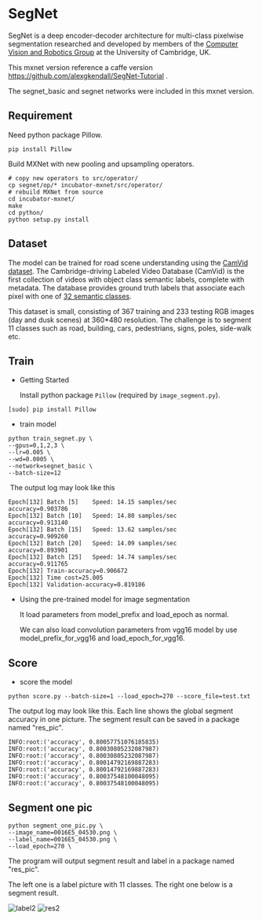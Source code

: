 # SegNet

SegNet is a deep encoder-decoder architecture for multi-class pixelwise segmentation researched and developed by members of the [Computer Vision and Robotics Group](http://mi.eng.cam.ac.uk/Main/CVR) at the University of Cambridge, UK.

This mxnet version reference a caffe version https://github.com/alexgkendall/SegNet-Tutorial .

The segnet_basic and segnet networks were included in this mxnet version.

## Requirement

Need python package Pillow.
```
pip install Pillow
```
Build MXNet with new pooling and upsampling operators.
```
# copy new operators to src/operator/
cp segnet/op/* incubator-mxnet/src/operator/
# rebuild MXNet from source
cd incubator-mxnet/
make
cd python/
python setup.py install
```

## Dataset

The model can be trained for road scene understanding using the [CamVid dataset](http://mi.eng.cam.ac.uk/research/projects/VideoRec/CamVid/). The Cambridge-driving Labeled Video Database (CamVid) is the first collection of videos with object class semantic labels, complete with metadata. The database provides ground truth labels that associate each pixel with one of [32 semantic classes](http://mi.eng.cam.ac.uk/research/projects/VideoRec/CamVid/#ClassLabels).

This dataset is small, consisting of 367 training and 233 testing RGB images (day and dusk scenes) at
360*480 resolution. The challenge is to segment 11 classes such
as road, building, cars, pedestrians, signs, poles, side-walk etc.

## Train

- Getting Started

  Install python package `Pillow` (required by `image_segment.py`).

```
[sudo] pip install Pillow
```

- train model
```
python train_segnet.py \
--gpus=0,1,2,3 \
--lr=0.005 \
--wd=0.0005 \
--network=segnet_basic \
--batch-size=12
```

​	The output log may look like this
```
Epoch[132] Batch [5]    Speed: 14.15 samples/sec        accuracy=0.903786
Epoch[132] Batch [10]   Speed: 14.80 samples/sec        accuracy=0.913140
Epoch[132] Batch [15]   Speed: 13.62 samples/sec        accuracy=0.909260
Epoch[132] Batch [20]   Speed: 14.09 samples/sec        accuracy=0.893901
Epoch[132] Batch [25]   Speed: 14.74 samples/sec        accuracy=0.911765
Epoch[132] Train-accuracy=0.906672
Epoch[132] Time cost=25.005
Epoch[132] Validation-accuracy=0.819186

```
- Using the pre-trained model for image segmentation

  It load parameters from model_prefix and load_epoch as normal.

  We can also load convolution parameters from vgg16 model by use model_prefix_for_vgg16 and load_epoch_for_vgg16.

## Score

- score the model

```
python score.py --batch-size=1 --load_epoch=270 --score_file=test.txt
```

The output log may look like this. Each line shows the global segment accuracy in one picture. The segment result can be saved in a package named "res_pic".

```
INFO:root:('accuracy', 0.80057751076185835)
INFO:root:('accuracy', 0.80030805232087987)
INFO:root:('accuracy', 0.80030805232087987)
INFO:root:('accuracy', 0.80014792169887283)
INFO:root:('accuracy', 0.80014792169887283)
INFO:root:('accuracy', 0.80037548100048095)
INFO:root:('accuracy', 0.80037548100048095)

```

## Segment one pic

```
python segment_one_pic.py \
--image_name=0016E5_04530.png \
--label_name=0016E5_04530.png \
--load_epoch=270 \
```

The program will output segment result and label in a package named "res_pic".

The left one is a label picture with 11 classes. The right one below is a segment result.

![label2](https://user-images.githubusercontent.com/13029886/32312590-9120270e-bfd9-11e7-9fdb-de29aece2422.png) ![res2](https://user-images.githubusercontent.com/13029886/32312591-9159ea7a-bfd9-11e7-8658-e3fa1ce90bf2.png)
